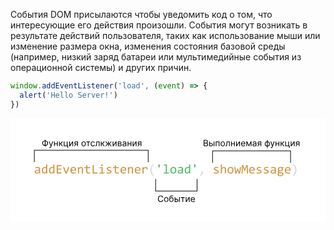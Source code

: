 События DOM присылаются чтобы уведомить код о том, что интересующие его действия произошли. События могут возникать
в результате действий пользователя, таких как использование мыши или изменение размера окна, изменения состояния
базовой среды (например, низкий заряд батареи или мультимедийные события из операционной системы) и других причин.

```javascript
window.addEventListener('load', (event) => {
  alert('Hello Server!')
})
```

<svg viewBox="0 0 509 167" fill="none" xmlns="http://www.w3.org/2000/svg">
  <rect width="509" height="167" fill="white"/>
  <path d="M46.2544 89L46.2134 87.6157C45.6528 88.1694 45.082 88.5693 44.501 88.8154C43.9268 89.0615 43.3218 89.1846 42.686 89.1846C42.0981 89.1846 41.5957 89.1094 41.1787 88.959C40.7617 88.8086 40.4165 88.6035 40.1431 88.3438C39.8765 88.0771 39.6782 87.7661 39.5483 87.4106C39.4253 87.0552 39.3638 86.6689 39.3638 86.252C39.3638 85.2197 39.7466 84.4131 40.5122 83.832C41.2847 83.2441 42.4229 82.9502 43.9268 82.9502H46.0596V82.0479C46.0596 81.4395 45.8647 80.9541 45.4751 80.5918C45.0854 80.2227 44.4907 80.0381 43.6909 80.0381C43.1099 80.0381 42.5356 80.103 41.9683 80.2329C41.4077 80.3628 40.8267 80.5474 40.2251 80.7866V79.1768C40.4507 79.0947 40.7002 79.0161 40.9736 78.9409C41.2539 78.8589 41.5479 78.7871 41.8555 78.7256C42.1631 78.6641 42.4844 78.6162 42.8193 78.582C43.1543 78.541 43.4927 78.5205 43.8345 78.5205C44.4565 78.5205 45.0171 78.5889 45.5161 78.7256C46.0151 78.8623 46.4355 79.0708 46.7773 79.3511C47.126 79.6313 47.3926 79.9834 47.5771 80.4072C47.7617 80.8311 47.854 81.3301 47.854 81.9043V89H46.2544ZM46.0596 84.314H43.7935C43.3491 84.314 42.9663 84.3584 42.645 84.4473C42.3237 84.5361 42.0605 84.6626 41.8555 84.8267C41.6504 84.9907 41.4966 85.189 41.394 85.4214C41.2983 85.647 41.2505 85.9033 41.2505 86.1904C41.2505 86.3887 41.2812 86.5801 41.3428 86.7646C41.4043 86.9424 41.5034 87.103 41.6401 87.2466C41.7769 87.3833 41.9546 87.4927 42.1733 87.5747C42.3921 87.6567 42.6587 87.6978 42.9731 87.6978C43.3833 87.6978 43.8516 87.5747 44.3779 87.3286C44.9111 87.0757 45.4717 86.6792 46.0596 86.1392V84.314ZM50.6636 84.0679C50.6636 83.1929 50.7832 82.417 51.0225 81.7402C51.2617 81.0566 51.6001 80.4824 52.0376 80.0176C52.4819 79.5459 53.0117 79.1904 53.627 78.9512C54.249 78.7051 54.9395 78.582 55.6982 78.582C56.0264 78.582 56.3477 78.6025 56.6621 78.6436C56.9834 78.6846 57.2979 78.7495 57.6055 78.8384V74.5112H59.3999V89H57.8003L57.7388 87.0518C57.2397 87.7764 56.6997 88.313 56.1187 88.6616C55.5376 89.0103 54.9087 89.1846 54.2319 89.1846C53.644 89.1846 53.1245 89.0615 52.6733 88.8154C52.229 88.5693 51.8564 88.2241 51.5557 87.7798C51.2617 87.3286 51.0396 86.7886 50.8892 86.1597C50.7388 85.5308 50.6636 84.8335 50.6636 84.0679ZM52.4888 83.9551C52.4888 85.1992 52.6699 86.1289 53.0322 86.7441C53.4014 87.3525 53.9209 87.6567 54.5908 87.6567C55.042 87.6567 55.5171 87.4551 56.0161 87.0518C56.522 86.6484 57.0518 86.0503 57.6055 85.2573V80.479C57.3115 80.3423 56.9868 80.2397 56.6313 80.1714C56.2759 80.0962 55.9238 80.0586 55.5752 80.0586C54.6045 80.0586 53.8457 80.373 53.2988 81.002C52.7588 81.6309 52.4888 82.6152 52.4888 83.9551ZM62.2095 84.0679C62.2095 83.1929 62.3291 82.417 62.5684 81.7402C62.8076 81.0566 63.146 80.4824 63.5835 80.0176C64.0278 79.5459 64.5576 79.1904 65.1729 78.9512C65.7949 78.7051 66.4854 78.582 67.2441 78.582C67.5723 78.582 67.8936 78.6025 68.208 78.6436C68.5293 78.6846 68.8438 78.7495 69.1514 78.8384V74.5112H70.9458V89H69.3462L69.2847 87.0518C68.7856 87.7764 68.2456 88.313 67.6646 88.6616C67.0835 89.0103 66.4546 89.1846 65.7778 89.1846C65.1899 89.1846 64.6704 89.0615 64.2192 88.8154C63.7749 88.5693 63.4023 88.2241 63.1016 87.7798C62.8076 87.3286 62.5854 86.7886 62.4351 86.1597C62.2847 85.5308 62.2095 84.8335 62.2095 84.0679ZM64.0347 83.9551C64.0347 85.1992 64.2158 86.1289 64.5781 86.7441C64.9473 87.3525 65.4668 87.6567 66.1367 87.6567C66.5879 87.6567 67.063 87.4551 67.562 87.0518C68.0679 86.6484 68.5977 86.0503 69.1514 85.2573V80.479C68.8574 80.3423 68.5327 80.2397 68.1772 80.1714C67.8218 80.0962 67.4697 80.0586 67.1211 80.0586C66.1504 80.0586 65.3916 80.373 64.8447 81.002C64.3047 81.6309 64.0347 82.6152 64.0347 83.9551ZM82.3174 89H74.6987V75.5981H82.3174V77.1362H76.5239V81.2891H82.0918V82.8271H76.5239V87.4414H82.3174V89ZM84.8604 78.7051H86.8906L89.4131 85.5137L89.9565 87.1748L90.5205 85.4727L93.0225 78.7051H94.981L90.9409 89H88.8901L84.8604 78.7051ZM106.065 83.3091C106.065 83.562 106.062 83.7739 106.055 83.9448C106.048 84.1157 106.038 84.2764 106.024 84.4268H98.7954C98.7954 85.4795 99.0894 86.2896 99.6772 86.8569C100.265 87.4175 101.113 87.6978 102.22 87.6978C102.521 87.6978 102.822 87.6875 103.123 87.667C103.423 87.6396 103.714 87.6055 103.994 87.5645C104.274 87.5234 104.541 87.479 104.794 87.4312C105.054 87.3765 105.293 87.3184 105.512 87.2568V88.7231C105.026 88.8599 104.476 88.9692 103.861 89.0513C103.252 89.1401 102.62 89.1846 101.964 89.1846C101.082 89.1846 100.323 89.0649 99.6875 88.8257C99.0518 88.5864 98.5288 88.2412 98.1187 87.79C97.7153 87.332 97.4146 86.7749 97.2163 86.1187C97.0249 85.4556 96.9292 84.707 96.9292 83.873C96.9292 83.1484 97.0317 82.4648 97.2368 81.8223C97.4487 81.1729 97.7529 80.6055 98.1494 80.1201C98.5527 79.6279 99.0449 79.2383 99.626 78.9512C100.207 78.6641 100.867 78.5205 101.605 78.5205C102.323 78.5205 102.958 78.6333 103.512 78.8589C104.066 79.0845 104.531 79.4058 104.907 79.8228C105.29 80.2329 105.577 80.7354 105.768 81.3301C105.966 81.918 106.065 82.5776 106.065 83.3091ZM104.209 83.0527C104.23 82.5947 104.186 82.1777 104.076 81.8018C103.967 81.4189 103.796 81.0908 103.563 80.8174C103.338 80.5439 103.054 80.332 102.712 80.1816C102.371 80.0244 101.974 79.9458 101.523 79.9458C101.133 79.9458 100.778 80.021 100.457 80.1714C100.135 80.3218 99.8584 80.5337 99.626 80.8071C99.3936 81.0806 99.2056 81.4087 99.062 81.7915C98.9185 82.1743 98.8296 82.5947 98.7954 83.0527H104.209ZM108.916 78.7051H110.505L110.577 80.3662C110.878 80.0107 111.168 79.7168 111.449 79.4844C111.729 79.2451 112.002 79.0537 112.269 78.9102C112.542 78.7666 112.819 78.6675 113.1 78.6128C113.38 78.5513 113.67 78.5205 113.971 78.5205C115.031 78.5205 115.831 78.835 116.371 79.4639C116.917 80.0859 117.191 81.0259 117.191 82.2837V89H115.407V82.4272C115.407 81.6206 115.256 81.0259 114.956 80.6431C114.655 80.2534 114.207 80.0586 113.612 80.0586C113.394 80.0586 113.178 80.0928 112.966 80.1611C112.761 80.2227 112.546 80.3354 112.32 80.4995C112.095 80.6567 111.849 80.8721 111.582 81.1455C111.322 81.4189 111.028 81.7607 110.7 82.1709V89H108.916V78.7051ZM128.757 88.8564C128.354 88.959 127.937 89.0308 127.506 89.0718C127.076 89.1196 126.638 89.1436 126.194 89.1436C124.902 89.1436 123.938 88.853 123.302 88.272C122.667 87.6841 122.349 86.7852 122.349 85.5752V80.2021H119.467V78.7051H122.349V75.875L124.133 75.4136V78.7051H128.757V80.2021H124.133V85.4316C124.133 86.1699 124.328 86.7236 124.717 87.0928C125.114 87.4551 125.695 87.6362 126.46 87.6362C126.789 87.6362 127.147 87.6123 127.537 87.5645C127.927 87.5098 128.333 87.4277 128.757 87.3184V88.8564ZM140.467 89H132.756V75.5981H134.612V87.4414H140.467V89ZM147.061 80.1816H144.015V78.7051H148.865V87.5132H151.931V89H143.677V87.5132H147.061V80.1816ZM147.686 74.3882C147.884 74.3882 148.069 74.4258 148.24 74.501C148.411 74.5693 148.558 74.6685 148.681 74.7983C148.811 74.9282 148.91 75.0786 148.978 75.2495C149.053 75.4136 149.091 75.5947 149.091 75.793C149.091 75.9844 149.053 76.1655 148.978 76.3364C148.91 76.5073 148.811 76.6577 148.681 76.7876C148.558 76.9175 148.411 77.02 148.24 77.0952C148.069 77.1636 147.884 77.1978 147.686 77.1978C147.488 77.1978 147.303 77.1636 147.132 77.0952C146.961 77.02 146.811 76.9175 146.681 76.7876C146.558 76.6577 146.459 76.5073 146.384 76.3364C146.315 76.1655 146.281 75.9844 146.281 75.793C146.281 75.5947 146.315 75.4136 146.384 75.2495C146.459 75.0786 146.558 74.9282 146.681 74.7983C146.811 74.6685 146.961 74.5693 147.132 74.501C147.303 74.4258 147.488 74.3882 147.686 74.3882ZM163.251 86.1904C163.251 86.5527 163.19 86.8774 163.067 87.1646C162.944 87.4517 162.776 87.708 162.564 87.9336C162.353 88.1523 162.106 88.3403 161.826 88.4976C161.546 88.6548 161.245 88.7847 160.924 88.8872C160.609 88.9897 160.285 89.0649 159.95 89.1128C159.615 89.1606 159.287 89.1846 158.965 89.1846C158.268 89.1846 157.625 89.1538 157.038 89.0923C156.457 89.0308 155.886 88.9316 155.325 88.7949V87.1543C155.927 87.3252 156.525 87.4551 157.12 87.5439C157.714 87.6328 158.306 87.6772 158.894 87.6772C159.748 87.6772 160.38 87.561 160.791 87.3286C161.201 87.0962 161.406 86.7646 161.406 86.334C161.406 86.1494 161.372 85.9854 161.303 85.8418C161.242 85.6914 161.125 85.5513 160.955 85.4214C160.784 85.2847 160.517 85.1445 160.155 85.001C159.799 84.8574 159.311 84.6934 158.688 84.5088C158.224 84.3721 157.793 84.2183 157.396 84.0474C157.007 83.8696 156.668 83.6611 156.381 83.4219C156.094 83.1826 155.869 82.9023 155.705 82.5811C155.541 82.2598 155.458 81.8804 155.458 81.4429C155.458 81.1558 155.523 80.8413 155.653 80.4995C155.79 80.1577 156.019 79.8398 156.34 79.5459C156.662 79.252 157.096 79.0093 157.643 78.8179C158.189 78.6196 158.873 78.5205 159.693 78.5205C160.097 78.5205 160.544 78.5444 161.037 78.5923C161.529 78.6333 162.042 78.7085 162.575 78.8179V80.4072C162.014 80.2705 161.481 80.1714 160.975 80.1099C160.476 80.0415 160.042 80.0073 159.673 80.0073C159.229 80.0073 158.853 80.0415 158.545 80.1099C158.244 80.1782 157.998 80.2739 157.807 80.397C157.622 80.5132 157.489 80.6533 157.407 80.8174C157.325 80.9746 157.284 81.1455 157.284 81.3301C157.284 81.5146 157.318 81.6821 157.386 81.8325C157.461 81.9829 157.595 82.1299 157.786 82.2734C157.984 82.4102 158.258 82.5503 158.606 82.6938C158.955 82.8306 159.41 82.981 159.97 83.145C160.579 83.3228 161.091 83.5107 161.508 83.709C161.925 83.9004 162.264 84.1157 162.523 84.355C162.783 84.5942 162.968 84.8643 163.077 85.165C163.193 85.4658 163.251 85.8076 163.251 86.1904ZM174.941 88.8564C174.538 88.959 174.121 89.0308 173.69 89.0718C173.259 89.1196 172.822 89.1436 172.377 89.1436C171.085 89.1436 170.122 88.853 169.486 88.272C168.85 87.6841 168.532 86.7852 168.532 85.5752V80.2021H165.651V78.7051H168.532V75.875L170.316 75.4136V78.7051H174.941V80.2021H170.316V85.4316C170.316 86.1699 170.511 86.7236 170.901 87.0928C171.297 87.4551 171.878 87.6362 172.644 87.6362C172.972 87.6362 173.331 87.6123 173.721 87.5645C174.11 87.5098 174.517 87.4277 174.941 87.3184V88.8564ZM186.887 83.3091C186.887 83.562 186.883 83.7739 186.876 83.9448C186.87 84.1157 186.859 84.2764 186.846 84.4268H179.617C179.617 85.4795 179.911 86.2896 180.499 86.8569C181.086 87.4175 181.934 87.6978 183.042 87.6978C183.342 87.6978 183.643 87.6875 183.944 87.667C184.245 87.6396 184.535 87.6055 184.815 87.5645C185.096 87.5234 185.362 87.479 185.615 87.4312C185.875 87.3765 186.114 87.3184 186.333 87.2568V88.7231C185.848 88.8599 185.297 88.9692 184.682 89.0513C184.074 89.1401 183.441 89.1846 182.785 89.1846C181.903 89.1846 181.145 89.0649 180.509 88.8257C179.873 88.5864 179.35 88.2412 178.94 87.79C178.537 87.332 178.236 86.7749 178.038 86.1187C177.846 85.4556 177.75 84.707 177.75 83.873C177.75 83.1484 177.853 82.4648 178.058 81.8223C178.27 81.1729 178.574 80.6055 178.971 80.1201C179.374 79.6279 179.866 79.2383 180.447 78.9512C181.028 78.6641 181.688 78.5205 182.426 78.5205C183.144 78.5205 183.78 78.6333 184.333 78.8589C184.887 79.0845 185.352 79.4058 185.728 79.8228C186.111 80.2329 186.398 80.7354 186.589 81.3301C186.788 81.918 186.887 82.5776 186.887 83.3091ZM185.031 83.0527C185.051 82.5947 185.007 82.1777 184.897 81.8018C184.788 81.4189 184.617 81.0908 184.385 80.8174C184.159 80.5439 183.875 80.332 183.534 80.1816C183.192 80.0244 182.795 79.9458 182.344 79.9458C181.955 79.9458 181.599 80.021 181.278 80.1714C180.957 80.3218 180.68 80.5337 180.447 80.8071C180.215 81.0806 180.027 81.4087 179.883 81.7915C179.74 82.1743 179.651 82.5947 179.617 83.0527H185.031ZM189.737 78.7051H191.327L191.398 80.3662C191.699 80.0107 191.99 79.7168 192.27 79.4844C192.55 79.2451 192.824 79.0537 193.09 78.9102C193.364 78.7666 193.641 78.6675 193.921 78.6128C194.201 78.5513 194.492 78.5205 194.792 78.5205C195.852 78.5205 196.652 78.835 197.192 79.4639C197.739 80.0859 198.012 81.0259 198.012 82.2837V89H196.228V82.4272C196.228 81.6206 196.078 81.0259 195.777 80.6431C195.476 80.2534 195.028 80.0586 194.434 80.0586C194.215 80.0586 194 80.0928 193.788 80.1611C193.583 80.2227 193.367 80.3354 193.142 80.4995C192.916 80.6567 192.67 80.8721 192.403 81.1455C192.144 81.4189 191.85 81.7607 191.521 82.1709V89H189.737V78.7051ZM209.979 83.3091C209.979 83.562 209.975 83.7739 209.968 83.9448C209.961 84.1157 209.951 84.2764 209.938 84.4268H202.708C202.708 85.4795 203.002 86.2896 203.59 86.8569C204.178 87.4175 205.026 87.6978 206.133 87.6978C206.434 87.6978 206.735 87.6875 207.036 87.667C207.336 87.6396 207.627 87.6055 207.907 87.5645C208.188 87.5234 208.454 87.479 208.707 87.4312C208.967 87.3765 209.206 87.3184 209.425 87.2568V88.7231C208.939 88.8599 208.389 88.9692 207.774 89.0513C207.166 89.1401 206.533 89.1846 205.877 89.1846C204.995 89.1846 204.236 89.0649 203.601 88.8257C202.965 88.5864 202.442 88.2412 202.032 87.79C201.628 87.332 201.328 86.7749 201.129 86.1187C200.938 85.4556 200.842 84.707 200.842 83.873C200.842 83.1484 200.945 82.4648 201.15 81.8223C201.362 81.1729 201.666 80.6055 202.062 80.1201C202.466 79.6279 202.958 79.2383 203.539 78.9512C204.12 78.6641 204.78 78.5205 205.518 78.5205C206.236 78.5205 206.872 78.6333 207.425 78.8589C207.979 79.0845 208.444 79.4058 208.82 79.8228C209.203 80.2329 209.49 80.7354 209.681 81.3301C209.879 81.918 209.979 82.5776 209.979 83.3091ZM208.123 83.0527C208.143 82.5947 208.099 82.1777 207.989 81.8018C207.88 81.4189 207.709 81.0908 207.477 80.8174C207.251 80.5439 206.967 80.332 206.625 80.1816C206.284 80.0244 205.887 79.9458 205.436 79.9458C205.046 79.9458 204.691 80.021 204.37 80.1714C204.048 80.3218 203.771 80.5337 203.539 80.8071C203.307 81.0806 203.119 81.4087 202.975 81.7915C202.832 82.1743 202.743 82.5947 202.708 83.0527H208.123ZM213.25 78.7051H214.88L214.931 80.6021C215.54 79.8706 216.138 79.3408 216.726 79.0127C217.32 78.6846 217.918 78.5205 218.52 78.5205C219.586 78.5205 220.393 78.8657 220.94 79.5562C221.494 80.2466 221.75 81.272 221.709 82.6323H219.904C219.925 81.73 219.792 81.0771 219.504 80.6738C219.224 80.2637 218.811 80.0586 218.264 80.0586C218.024 80.0586 217.782 80.103 217.536 80.1919C217.296 80.2739 217.047 80.4106 216.787 80.6021C216.534 80.7866 216.264 81.0259 215.977 81.3198C215.69 81.6138 215.382 81.9692 215.054 82.3862V89H213.25V78.7051ZM336.44 86.1904C336.44 86.5527 336.378 86.8774 336.255 87.1646C336.132 87.4517 335.965 87.708 335.753 87.9336C335.541 88.1523 335.295 88.3403 335.015 88.4976C334.734 88.6548 334.434 88.7847 334.112 88.8872C333.798 88.9897 333.473 89.0649 333.138 89.1128C332.803 89.1606 332.475 89.1846 332.154 89.1846C331.457 89.1846 330.814 89.1538 330.226 89.0923C329.645 89.0308 329.074 88.9316 328.514 88.7949V87.1543C329.115 87.3252 329.713 87.4551 330.308 87.5439C330.903 87.6328 331.494 87.6772 332.082 87.6772C332.937 87.6772 333.569 87.561 333.979 87.3286C334.389 87.0962 334.594 86.7646 334.594 86.334C334.594 86.1494 334.56 85.9854 334.492 85.8418C334.43 85.6914 334.314 85.5513 334.143 85.4214C333.972 85.2847 333.706 85.1445 333.343 85.001C332.988 84.8574 332.499 84.6934 331.877 84.5088C331.412 84.3721 330.981 84.2183 330.585 84.0474C330.195 83.8696 329.857 83.6611 329.57 83.4219C329.283 83.1826 329.057 82.9023 328.893 82.5811C328.729 82.2598 328.647 81.8804 328.647 81.4429C328.647 81.1558 328.712 80.8413 328.842 80.4995C328.979 80.1577 329.208 79.8398 329.529 79.5459C329.85 79.252 330.284 79.0093 330.831 78.8179C331.378 78.6196 332.062 78.5205 332.882 78.5205C333.285 78.5205 333.733 78.5444 334.225 78.5923C334.717 78.6333 335.23 78.7085 335.763 78.8179V80.4072C335.203 80.2705 334.669 80.1714 334.164 80.1099C333.665 80.0415 333.23 80.0073 332.861 80.0073C332.417 80.0073 332.041 80.0415 331.733 80.1099C331.433 80.1782 331.187 80.2739 330.995 80.397C330.811 80.5132 330.677 80.6533 330.595 80.8174C330.513 80.9746 330.472 81.1455 330.472 81.3301C330.472 81.5146 330.506 81.6821 330.575 81.8325C330.65 81.9829 330.783 82.1299 330.975 82.2734C331.173 82.4102 331.446 82.5503 331.795 82.6938C332.144 82.8306 332.598 82.981 333.159 83.145C333.767 83.3228 334.28 83.5107 334.697 83.709C335.114 83.9004 335.452 84.1157 335.712 84.355C335.972 84.5942 336.156 84.8643 336.266 85.165C336.382 85.4658 336.44 85.8076 336.44 86.1904ZM348.109 89H346.325V82.4272C346.325 81.6343 346.174 81.043 345.874 80.6533C345.58 80.2568 345.156 80.0586 344.602 80.0586C344.363 80.0586 344.137 80.0928 343.925 80.1611C343.72 80.2227 343.505 80.3354 343.279 80.4995C343.054 80.6567 342.808 80.8721 342.541 81.1455C342.274 81.4189 341.967 81.7607 341.618 82.1709V89H339.834V74.5112H341.618V78.7051L341.557 80.3252C341.837 79.9902 342.11 79.71 342.377 79.4844C342.65 79.252 342.92 79.064 343.187 78.9204C343.46 78.7769 343.737 78.6743 344.018 78.6128C344.298 78.5513 344.588 78.5205 344.889 78.5205C345.915 78.5205 346.708 78.835 347.268 79.4639C347.829 80.0859 348.109 81.0259 348.109 82.2837V89ZM360.342 83.7705C360.342 84.5703 360.229 85.3052 360.003 85.9751C359.778 86.6382 359.453 87.209 359.029 87.6875C358.605 88.1592 358.089 88.5283 357.481 88.7949C356.873 89.0547 356.182 89.1846 355.41 89.1846C354.671 89.1846 354.008 89.0718 353.42 88.8462C352.839 88.6138 352.344 88.2754 351.934 87.8311C351.53 87.3867 351.219 86.8364 351 86.1802C350.789 85.5239 350.683 84.7686 350.683 83.9141C350.683 83.1143 350.795 82.3862 351.021 81.73C351.247 81.0669 351.571 80.4995 351.995 80.0278C352.419 79.5493 352.935 79.1802 353.543 78.9204C354.152 78.6538 354.842 78.5205 355.615 78.5205C356.353 78.5205 357.013 78.6367 357.594 78.8691C358.182 79.0947 358.677 79.4297 359.081 79.874C359.491 80.3115 359.802 80.8584 360.014 81.5146C360.232 82.1709 360.342 82.9229 360.342 83.7705ZM358.517 83.8525C358.517 83.2168 358.445 82.6631 358.301 82.1914C358.165 81.7129 357.966 81.3164 357.707 81.002C357.447 80.6807 357.129 80.4414 356.753 80.2842C356.384 80.1201 355.97 80.0381 355.512 80.0381C354.979 80.0381 354.521 80.144 354.138 80.356C353.762 80.561 353.451 80.8379 353.205 81.1865C352.966 81.5352 352.788 81.9419 352.672 82.4067C352.562 82.8647 352.508 83.3467 352.508 83.8525C352.508 84.4883 352.576 85.0454 352.713 85.5239C352.856 86.0024 353.058 86.4023 353.318 86.7236C353.578 87.0381 353.892 87.2773 354.261 87.4414C354.63 87.5986 355.047 87.6772 355.512 87.6772C356.045 87.6772 356.5 87.5747 356.876 87.3696C357.259 87.1577 357.57 86.8774 357.809 86.5288C358.055 86.1802 358.233 85.7769 358.342 85.3188C358.458 84.854 358.517 84.3652 358.517 83.8525ZM372.462 78.7051L370.965 89H368.801L367.314 84.6934L367.017 83.6475L366.679 84.7549L365.253 89H363.151L361.665 78.7051H363.408L364.269 85.6982L364.454 87.2568L364.895 85.8931L366.392 81.2686H367.673L369.283 85.8315L369.745 87.1953L369.898 85.7495L370.698 78.7051H372.462ZM383.875 89H382.09L381.824 80.6431L381.711 77.4336L381.085 79.2998L379.106 84.6318H377.845L375.958 79.5049L375.333 77.4336L375.292 80.7866L375.056 89H373.333L373.99 75.5981H376.153L377.958 80.6431L378.542 82.3452L379.106 80.6431L381.003 75.5981H383.229L383.875 89ZM394.713 83.3091C394.713 83.562 394.709 83.7739 394.703 83.9448C394.696 84.1157 394.686 84.2764 394.672 84.4268H387.443C387.443 85.4795 387.737 86.2896 388.325 86.8569C388.913 87.4175 389.76 87.6978 390.868 87.6978C391.168 87.6978 391.469 87.6875 391.77 87.667C392.071 87.6396 392.361 87.6055 392.642 87.5645C392.922 87.5234 393.188 87.479 393.441 87.4312C393.701 87.3765 393.94 87.3184 394.159 87.2568V88.7231C393.674 88.8599 393.124 88.9692 392.508 89.0513C391.9 89.1401 391.268 89.1846 390.611 89.1846C389.729 89.1846 388.971 89.0649 388.335 88.8257C387.699 88.5864 387.176 88.2412 386.766 87.79C386.363 87.332 386.062 86.7749 385.864 86.1187C385.672 85.4556 385.577 84.707 385.577 83.873C385.577 83.1484 385.679 82.4648 385.884 81.8223C386.096 81.1729 386.4 80.6055 386.797 80.1201C387.2 79.6279 387.692 79.2383 388.273 78.9512C388.854 78.6641 389.514 78.5205 390.252 78.5205C390.97 78.5205 391.606 78.6333 392.16 78.8589C392.713 79.0845 393.178 79.4058 393.554 79.8228C393.937 80.2329 394.224 80.7354 394.416 81.3301C394.614 81.918 394.713 82.5776 394.713 83.3091ZM392.857 83.0527C392.877 82.5947 392.833 82.1777 392.724 81.8018C392.614 81.4189 392.443 81.0908 392.211 80.8174C391.985 80.5439 391.702 80.332 391.36 80.1816C391.018 80.0244 390.622 79.9458 390.17 79.9458C389.781 79.9458 389.425 80.021 389.104 80.1714C388.783 80.3218 388.506 80.5337 388.273 80.8071C388.041 81.0806 387.853 81.4087 387.709 81.7915C387.566 82.1743 387.477 82.5947 387.443 83.0527H392.857ZM405.715 86.1904C405.715 86.5527 405.654 86.8774 405.531 87.1646C405.408 87.4517 405.24 87.708 405.028 87.9336C404.816 88.1523 404.57 88.3403 404.29 88.4976C404.01 88.6548 403.709 88.7847 403.388 88.8872C403.073 88.9897 402.749 89.0649 402.414 89.1128C402.079 89.1606 401.75 89.1846 401.429 89.1846C400.732 89.1846 400.089 89.1538 399.501 89.0923C398.92 89.0308 398.35 88.9316 397.789 88.7949V87.1543C398.391 87.3252 398.989 87.4551 399.583 87.5439C400.178 87.6328 400.77 87.6772 401.357 87.6772C402.212 87.6772 402.844 87.561 403.254 87.3286C403.665 87.0962 403.87 86.7646 403.87 86.334C403.87 86.1494 403.835 85.9854 403.767 85.8418C403.706 85.6914 403.589 85.5513 403.418 85.4214C403.248 85.2847 402.981 85.1445 402.619 85.001C402.263 84.8574 401.774 84.6934 401.152 84.5088C400.688 84.3721 400.257 84.2183 399.86 84.0474C399.471 83.8696 399.132 83.6611 398.845 83.4219C398.558 83.1826 398.333 82.9023 398.168 82.5811C398.004 82.2598 397.922 81.8804 397.922 81.4429C397.922 81.1558 397.987 80.8413 398.117 80.4995C398.254 80.1577 398.483 79.8398 398.804 79.5459C399.125 79.252 399.56 79.0093 400.106 78.8179C400.653 78.6196 401.337 78.5205 402.157 78.5205C402.561 78.5205 403.008 78.5444 403.5 78.5923C403.993 78.6333 404.505 78.7085 405.039 78.8179V80.4072C404.478 80.2705 403.945 80.1714 403.439 80.1099C402.94 80.0415 402.506 80.0073 402.137 80.0073C401.692 80.0073 401.316 80.0415 401.009 80.1099C400.708 80.1782 400.462 80.2739 400.271 80.397C400.086 80.5132 399.953 80.6533 399.871 80.8174C399.789 80.9746 399.748 81.1455 399.748 81.3301C399.748 81.5146 399.782 81.6821 399.85 81.8325C399.925 81.9829 400.059 82.1299 400.25 82.2734C400.448 82.4102 400.722 82.5503 401.07 82.6938C401.419 82.8306 401.874 82.981 402.434 83.145C403.042 83.3228 403.555 83.5107 403.972 83.709C404.389 83.9004 404.728 84.1157 404.987 84.355C405.247 84.5942 405.432 84.8643 405.541 85.165C405.657 85.4658 405.715 85.8076 405.715 86.1904ZM417.261 86.1904C417.261 86.5527 417.2 86.8774 417.077 87.1646C416.954 87.4517 416.786 87.708 416.574 87.9336C416.362 88.1523 416.116 88.3403 415.836 88.4976C415.556 88.6548 415.255 88.7847 414.934 88.8872C414.619 88.9897 414.294 89.0649 413.959 89.1128C413.625 89.1606 413.296 89.1846 412.975 89.1846C412.278 89.1846 411.635 89.1538 411.047 89.0923C410.466 89.0308 409.896 88.9316 409.335 88.7949V87.1543C409.937 87.3252 410.535 87.4551 411.129 87.5439C411.724 87.6328 412.315 87.6772 412.903 87.6772C413.758 87.6772 414.39 87.561 414.8 87.3286C415.21 87.0962 415.416 86.7646 415.416 86.334C415.416 86.1494 415.381 85.9854 415.313 85.8418C415.251 85.6914 415.135 85.5513 414.964 85.4214C414.793 85.2847 414.527 85.1445 414.165 85.001C413.809 84.8574 413.32 84.6934 412.698 84.5088C412.233 84.3721 411.803 84.2183 411.406 84.0474C411.017 83.8696 410.678 83.6611 410.391 83.4219C410.104 83.1826 409.878 82.9023 409.714 82.5811C409.55 82.2598 409.468 81.8804 409.468 81.4429C409.468 81.1558 409.533 80.8413 409.663 80.4995C409.8 80.1577 410.029 79.8398 410.35 79.5459C410.671 79.252 411.105 79.0093 411.652 78.8179C412.199 78.6196 412.883 78.5205 413.703 78.5205C414.106 78.5205 414.554 78.5444 415.046 78.5923C415.539 78.6333 416.051 78.7085 416.584 78.8179V80.4072C416.024 80.2705 415.491 80.1714 414.985 80.1099C414.486 80.0415 414.052 80.0073 413.683 80.0073C413.238 80.0073 412.862 80.0415 412.555 80.1099C412.254 80.1782 412.008 80.2739 411.816 80.397C411.632 80.5132 411.499 80.6533 411.417 80.8174C411.334 80.9746 411.293 81.1455 411.293 81.3301C411.293 81.5146 411.328 81.6821 411.396 81.8325C411.471 81.9829 411.604 82.1299 411.796 82.2734C411.994 82.4102 412.268 82.5503 412.616 82.6938C412.965 82.8306 413.419 82.981 413.98 83.145C414.588 83.3228 415.101 83.5107 415.518 83.709C415.935 83.9004 416.273 84.1157 416.533 84.355C416.793 84.5942 416.978 84.8643 417.087 85.165C417.203 85.4658 417.261 85.8076 417.261 86.1904ZM427.269 89L427.228 87.6157C426.667 88.1694 426.097 88.5693 425.516 88.8154C424.941 89.0615 424.336 89.1846 423.701 89.1846C423.113 89.1846 422.61 89.1094 422.193 88.959C421.776 88.8086 421.431 88.6035 421.158 88.3438C420.891 88.0771 420.693 87.7661 420.563 87.4106C420.44 87.0552 420.378 86.6689 420.378 86.252C420.378 85.2197 420.761 84.4131 421.527 83.832C422.299 83.2441 423.438 82.9502 424.941 82.9502H427.074V82.0479C427.074 81.4395 426.879 80.9541 426.49 80.5918C426.1 80.2227 425.505 80.0381 424.706 80.0381C424.125 80.0381 423.55 80.103 422.983 80.2329C422.422 80.3628 421.841 80.5474 421.24 80.7866V79.1768C421.465 79.0947 421.715 79.0161 421.988 78.9409C422.269 78.8589 422.562 78.7871 422.87 78.7256C423.178 78.6641 423.499 78.6162 423.834 78.582C424.169 78.541 424.507 78.5205 424.849 78.5205C425.471 78.5205 426.032 78.5889 426.531 78.7256C427.03 78.8623 427.45 79.0708 427.792 79.3511C428.141 79.6313 428.407 79.9834 428.592 80.4072C428.776 80.8311 428.869 81.3301 428.869 81.9043V89H427.269ZM427.074 84.314H424.808C424.364 84.314 423.981 84.3584 423.66 84.4473C423.338 84.5361 423.075 84.6626 422.87 84.8267C422.665 84.9907 422.511 85.189 422.409 85.4214C422.313 85.647 422.265 85.9033 422.265 86.1904C422.265 86.3887 422.296 86.5801 422.357 86.7646C422.419 86.9424 422.518 87.103 422.655 87.2466C422.792 87.3833 422.969 87.4927 423.188 87.5747C423.407 87.6567 423.673 87.6978 423.988 87.6978C424.398 87.6978 424.866 87.5747 425.393 87.3286C425.926 87.0757 426.486 86.6792 427.074 86.1392V84.314ZM439.615 80.1611C439.806 80.4004 439.953 80.6807 440.056 81.002C440.165 81.3164 440.22 81.6582 440.22 82.0273C440.22 82.5605 440.121 83.0493 439.922 83.4937C439.731 83.9312 439.458 84.3071 439.102 84.6216C438.747 84.936 438.319 85.1821 437.82 85.3599C437.328 85.5308 436.785 85.6162 436.19 85.6162C435.759 85.6162 435.356 85.5718 434.98 85.4829C434.604 85.3872 434.307 85.271 434.088 85.1343C433.958 85.3257 433.849 85.5068 433.76 85.6777C433.671 85.8486 433.626 86.04 433.626 86.252C433.626 86.5117 433.75 86.7271 433.996 86.8979C434.249 87.0688 434.58 87.1611 434.99 87.1748L437.697 87.2773C438.21 87.291 438.682 87.356 439.112 87.4722C439.55 87.5884 439.922 87.7559 440.23 87.9746C440.544 88.1934 440.787 88.4634 440.958 88.7847C441.136 89.106 441.225 89.4785 441.225 89.9023C441.225 90.3604 441.125 90.7944 440.927 91.2046C440.729 91.6147 440.421 91.9736 440.004 92.2812C439.594 92.5957 439.071 92.8452 438.436 93.0298C437.8 93.2144 437.044 93.3066 436.169 93.3066C435.335 93.3066 434.625 93.2383 434.037 93.1016C433.456 92.9717 432.977 92.7871 432.601 92.5479C432.225 92.3154 431.952 92.0352 431.781 91.707C431.61 91.3857 431.524 91.0303 431.524 90.6406C431.524 90.1416 431.641 89.7041 431.873 89.3281C432.105 88.9521 432.464 88.5898 432.95 88.2412C432.772 88.1592 432.618 88.0566 432.488 87.9336C432.358 87.8105 432.252 87.6772 432.17 87.5337C432.088 87.3833 432.027 87.2261 431.986 87.062C431.945 86.8979 431.924 86.7373 431.924 86.5801C431.924 86.1357 432.027 85.729 432.232 85.3599C432.444 84.9907 432.693 84.6421 432.98 84.314C432.851 84.1567 432.734 84.0029 432.632 83.8525C432.536 83.7021 432.451 83.5415 432.375 83.3706C432.307 83.1929 432.252 83.0049 432.211 82.8066C432.177 82.6016 432.16 82.3691 432.16 82.1094C432.16 81.5762 432.256 81.0908 432.447 80.6533C432.646 80.209 432.919 79.8296 433.268 79.5151C433.623 79.2007 434.047 78.958 434.539 78.7871C435.038 78.6094 435.588 78.5205 436.19 78.5205C436.443 78.5205 436.686 78.5376 436.918 78.5718C437.15 78.606 437.355 78.6504 437.533 78.7051H441.266V80.1611H439.615ZM433.421 90.4868C433.421 90.9722 433.674 91.3242 434.18 91.543C434.686 91.7686 435.39 91.8813 436.292 91.8813C436.86 91.8813 437.335 91.8301 437.718 91.7275C438.107 91.625 438.418 91.4883 438.651 91.3174C438.89 91.1533 439.061 90.9619 439.164 90.7432C439.266 90.5312 439.317 90.3125 439.317 90.0869C439.317 89.6699 439.146 89.3623 438.805 89.1641C438.463 88.9658 437.94 88.8496 437.236 88.8154L434.549 88.7231C434.324 88.8735 434.136 89.0205 433.985 89.1641C433.842 89.3076 433.729 89.4512 433.647 89.5947C433.565 89.7451 433.507 89.8921 433.473 90.0356C433.438 90.186 433.421 90.3364 433.421 90.4868ZM433.965 82.0684C433.965 82.3965 434.02 82.6973 434.129 82.9707C434.238 83.2441 434.392 83.4766 434.59 83.668C434.789 83.8594 435.021 84.0098 435.288 84.1191C435.561 84.2217 435.862 84.2729 436.19 84.2729C436.545 84.2729 436.86 84.2148 437.133 84.0986C437.414 83.9756 437.646 83.8115 437.831 83.6064C438.022 83.4014 438.166 83.1655 438.261 82.8989C438.364 82.6323 438.415 82.3555 438.415 82.0684C438.415 81.7402 438.36 81.4395 438.251 81.166C438.142 80.8926 437.988 80.6602 437.79 80.4688C437.591 80.2773 437.355 80.1304 437.082 80.0278C436.815 79.9185 436.518 79.8638 436.19 79.8638C435.834 79.8638 435.517 79.9253 435.236 80.0483C434.963 80.1714 434.73 80.3354 434.539 80.5405C434.354 80.7388 434.211 80.9712 434.108 81.2378C434.013 81.5044 433.965 81.7812 433.965 82.0684ZM452.442 83.3091C452.442 83.562 452.439 83.7739 452.432 83.9448C452.425 84.1157 452.415 84.2764 452.401 84.4268H445.172C445.172 85.4795 445.466 86.2896 446.054 86.8569C446.642 87.4175 447.49 87.6978 448.597 87.6978C448.898 87.6978 449.199 87.6875 449.5 87.667C449.8 87.6396 450.091 87.6055 450.371 87.5645C450.651 87.5234 450.918 87.479 451.171 87.4312C451.431 87.3765 451.67 87.3184 451.889 87.2568V88.7231C451.403 88.8599 450.853 88.9692 450.238 89.0513C449.629 89.1401 448.997 89.1846 448.341 89.1846C447.459 89.1846 446.7 89.0649 446.064 88.8257C445.429 88.5864 444.906 88.2412 444.496 87.79C444.092 87.332 443.792 86.7749 443.593 86.1187C443.402 85.4556 443.306 84.707 443.306 83.873C443.306 83.1484 443.409 82.4648 443.614 81.8223C443.826 81.1729 444.13 80.6055 444.526 80.1201C444.93 79.6279 445.422 79.2383 446.003 78.9512C446.584 78.6641 447.244 78.5205 447.982 78.5205C448.7 78.5205 449.335 78.6333 449.889 78.8589C450.443 79.0845 450.908 79.4058 451.284 79.8228C451.667 80.2329 451.954 80.7354 452.145 81.3301C452.343 81.918 452.442 82.5776 452.442 83.3091ZM450.586 83.0527C450.607 82.5947 450.562 82.1777 450.453 81.8018C450.344 81.4189 450.173 81.0908 449.94 80.8174C449.715 80.5439 449.431 80.332 449.089 80.1816C448.748 80.0244 448.351 79.9458 447.9 79.9458C447.51 79.9458 447.155 80.021 446.833 80.1714C446.512 80.3218 446.235 80.5337 446.003 80.8071C445.771 81.0806 445.583 81.4087 445.439 81.7915C445.295 82.1743 445.207 82.5947 445.172 83.0527H450.586Z" fill="#CC943F"/>
  <path d="M230.538 93.3066C227.386 90.3877 225.811 87.1611 225.811 83.627C225.811 82.7998 225.893 81.9761 226.057 81.1558C226.228 80.3286 226.498 79.5015 226.867 78.6743C227.243 77.8472 227.735 77.02 228.343 76.1929C228.958 75.3657 229.704 74.5454 230.579 73.7319L231.614 74.7881C228.962 77.4062 227.636 80.3081 227.636 83.4937C227.636 85.0796 227.971 86.604 228.641 88.0669C229.311 89.5298 230.302 90.9106 231.614 92.2095L230.538 93.3066ZM305.996 91.1021C306.345 91.1157 306.683 91.085 307.011 91.0098C307.339 90.9346 307.626 90.8218 307.873 90.6714C308.125 90.5278 308.327 90.3467 308.478 90.1279C308.628 89.9092 308.703 89.6597 308.703 89.3794C308.703 89.0923 308.652 88.8599 308.549 88.6821C308.454 88.5044 308.344 88.3403 308.221 88.1899C308.098 88.0396 307.985 87.8789 307.883 87.708C307.787 87.5371 307.739 87.3081 307.739 87.021C307.739 86.8774 307.767 86.7271 307.821 86.5698C307.876 86.4126 307.958 86.269 308.067 86.1392C308.184 86.0093 308.327 85.9033 308.498 85.8213C308.676 85.7393 308.884 85.6982 309.124 85.6982C309.363 85.6982 309.592 85.7495 309.811 85.8521C310.036 85.9478 310.231 86.0981 310.395 86.3032C310.566 86.5083 310.699 86.7646 310.795 87.0723C310.897 87.3799 310.949 87.7422 310.949 88.1592C310.949 88.7266 310.843 89.27 310.631 89.7896C310.426 90.3159 310.115 90.7808 309.698 91.1841C309.288 91.5874 308.771 91.9087 308.149 92.1479C307.534 92.3872 306.816 92.5068 305.996 92.5068V91.1021ZM457.395 73.7319C460.546 76.6509 462.122 79.8979 462.122 83.4731C462.122 84.2114 462.047 84.9771 461.896 85.77C461.746 86.563 461.49 87.3765 461.127 88.2104C460.765 89.0376 460.276 89.8784 459.661 90.7329C459.053 91.5874 458.284 92.4453 457.354 93.3066L456.318 92.2505C457.651 90.9312 458.646 89.5537 459.302 88.1182C459.958 86.6826 460.287 85.1787 460.287 83.6064C460.287 80.3525 458.964 77.4268 456.318 74.8291L457.395 73.7319Z" fill="#D7D7D7"/>
  <path d="M241.232 74.5112L240.935 79.3203H239.171L238.884 74.5112H241.232ZM250.974 75.9775H247.928V74.5112H252.778V87.5132H255.844V89H247.59V87.5132H250.974V75.9775ZM267.975 83.7705C267.975 84.5703 267.862 85.3052 267.636 85.9751C267.411 86.6382 267.086 87.209 266.662 87.6875C266.238 88.1592 265.722 88.5283 265.114 88.7949C264.505 89.0547 263.815 89.1846 263.042 89.1846C262.304 89.1846 261.641 89.0718 261.053 88.8462C260.472 88.6138 259.977 88.2754 259.566 87.8311C259.163 87.3867 258.852 86.8364 258.633 86.1802C258.421 85.5239 258.315 84.7686 258.315 83.9141C258.315 83.1143 258.428 82.3862 258.654 81.73C258.879 81.0669 259.204 80.4995 259.628 80.0278C260.052 79.5493 260.568 79.1802 261.176 78.9204C261.785 78.6538 262.475 78.5205 263.248 78.5205C263.986 78.5205 264.646 78.6367 265.227 78.8691C265.814 79.0947 266.31 79.4297 266.713 79.874C267.124 80.3115 267.435 80.8584 267.646 81.5146C267.865 82.1709 267.975 82.9229 267.975 83.7705ZM266.149 83.8525C266.149 83.2168 266.078 82.6631 265.934 82.1914C265.797 81.7129 265.599 81.3164 265.339 81.002C265.08 80.6807 264.762 80.4414 264.386 80.2842C264.017 80.1201 263.603 80.0381 263.145 80.0381C262.612 80.0381 262.154 80.144 261.771 80.356C261.395 80.561 261.084 80.8379 260.838 81.1865C260.599 81.5352 260.421 81.9419 260.305 82.4067C260.195 82.8647 260.141 83.3467 260.141 83.8525C260.141 84.4883 260.209 85.0454 260.346 85.5239C260.489 86.0024 260.691 86.4023 260.951 86.7236C261.21 87.0381 261.525 87.2773 261.894 87.4414C262.263 87.5986 262.68 87.6772 263.145 87.6772C263.678 87.6772 264.133 87.5747 264.509 87.3696C264.892 87.1577 265.203 86.8774 265.442 86.5288C265.688 86.1802 265.866 85.7769 265.975 85.3188C266.091 84.854 266.149 84.3652 266.149 83.8525ZM277.172 89L277.131 87.6157C276.571 88.1694 276 88.5693 275.419 88.8154C274.845 89.0615 274.24 89.1846 273.604 89.1846C273.016 89.1846 272.514 89.1094 272.097 88.959C271.68 88.8086 271.334 88.6035 271.061 88.3438C270.794 88.0771 270.596 87.7661 270.466 87.4106C270.343 87.0552 270.282 86.6689 270.282 86.252C270.282 85.2197 270.665 84.4131 271.43 83.832C272.203 83.2441 273.341 82.9502 274.845 82.9502H276.978V82.0479C276.978 81.4395 276.783 80.9541 276.393 80.5918C276.003 80.2227 275.409 80.0381 274.609 80.0381C274.028 80.0381 273.454 80.103 272.886 80.2329C272.326 80.3628 271.745 80.5474 271.143 80.7866V79.1768C271.369 79.0947 271.618 79.0161 271.892 78.9409C272.172 78.8589 272.466 78.7871 272.773 78.7256C273.081 78.6641 273.402 78.6162 273.737 78.582C274.072 78.541 274.411 78.5205 274.752 78.5205C275.375 78.5205 275.935 78.5889 276.434 78.7256C276.933 78.8623 277.354 79.0708 277.695 79.3511C278.044 79.6313 278.311 79.9834 278.495 80.4072C278.68 80.8311 278.772 81.3301 278.772 81.9043V89H277.172ZM276.978 84.314H274.711C274.267 84.314 273.884 84.3584 273.563 84.4473C273.242 84.5361 272.979 84.6626 272.773 84.8267C272.568 84.9907 272.415 85.189 272.312 85.4214C272.216 85.647 272.168 85.9033 272.168 86.1904C272.168 86.3887 272.199 86.5801 272.261 86.7646C272.322 86.9424 272.421 87.103 272.558 87.2466C272.695 87.3833 272.873 87.4927 273.091 87.5747C273.31 87.6567 273.577 87.6978 273.891 87.6978C274.301 87.6978 274.77 87.5747 275.296 87.3286C275.829 87.0757 276.39 86.6792 276.978 86.1392V84.314ZM281.582 84.0679C281.582 83.1929 281.701 82.417 281.94 81.7402C282.18 81.0566 282.518 80.4824 282.956 80.0176C283.4 79.5459 283.93 79.1904 284.545 78.9512C285.167 78.7051 285.857 78.582 286.616 78.582C286.944 78.582 287.266 78.6025 287.58 78.6436C287.901 78.6846 288.216 78.7495 288.523 78.8384V74.5112H290.318V89H288.718L288.657 87.0518C288.158 87.7764 287.618 88.313 287.037 88.6616C286.456 89.0103 285.827 89.1846 285.15 89.1846C284.562 89.1846 284.042 89.0615 283.591 88.8154C283.147 88.5693 282.774 88.2241 282.474 87.7798C282.18 87.3286 281.958 86.7886 281.807 86.1597C281.657 85.5308 281.582 84.8335 281.582 84.0679ZM283.407 83.9551C283.407 85.1992 283.588 86.1289 283.95 86.7441C284.319 87.3525 284.839 87.6567 285.509 87.6567C285.96 87.6567 286.435 87.4551 286.934 87.0518C287.44 86.6484 287.97 86.0503 288.523 85.2573V80.479C288.229 80.3423 287.905 80.2397 287.549 80.1714C287.194 80.0962 286.842 80.0586 286.493 80.0586C285.522 80.0586 284.764 80.373 284.217 81.002C283.677 81.6309 283.407 82.6152 283.407 83.9551ZM298.962 74.5112L298.665 79.3203H296.901L296.614 74.5112H298.962Z" fill="#4CB964"/>
  <mask id="path-2-inside-1_263_30" fill="white">
  <path d="M38 51H223V71H38V51Z"/>
  </mask>
  <path d="M38 51V50H37V51H38ZM223 51H224V50H223V51ZM38 52H223V50H38V52ZM222 51V71H224V51H222ZM39 71V51H37V71H39Z" fill="black" mask="url(#path-2-inside-1_263_30)"/>
  <path d="M55.1861 36.0312H56.7969C57.5526 36.0312 58.2237 36.2003 58.8104 36.5384C59.397 36.8764 59.8577 37.3471 60.1925 37.9503C60.5272 38.5535 60.6946 39.2528 60.6946 40.0483C60.6946 40.8438 60.5272 41.5447 60.1925 42.1513C59.8577 42.7578 59.397 43.2318 58.8104 43.5732C58.2237 43.9145 57.5526 44.0852 56.7969 44.0852H55.1861C54.4304 44.0852 53.7592 43.9162 53.1726 43.5781C52.5859 43.2401 52.1252 42.7694 51.7905 42.1662C51.4557 41.563 51.2884 40.8636 51.2884 40.0682C51.2884 39.2727 51.4557 38.5717 51.7905 37.9652C52.1252 37.3587 52.5859 36.8847 53.1726 36.5433C53.7592 36.2019 54.4304 36.0312 55.1861 36.0312ZM55.1861 37.125C54.6094 37.125 54.1222 37.246 53.7244 37.4879C53.33 37.7299 53.0301 38.0713 52.8246 38.5121C52.6224 38.9529 52.5213 39.4716 52.5213 40.0682C52.5213 40.6581 52.6224 41.1719 52.8246 41.6094C53.0301 42.0469 53.33 42.3866 53.7244 42.6286C54.1222 42.8705 54.6094 42.9915 55.1861 42.9915H56.7969C57.3736 42.9915 57.8591 42.8705 58.2536 42.6286C58.6513 42.3866 58.9512 42.0452 59.1534 41.6044C59.3589 41.1636 59.4616 40.6449 59.4616 40.0483C59.4616 39.4583 59.3589 38.9446 59.1534 38.5071C58.9512 38.0696 58.6513 37.7299 58.2536 37.4879C57.8591 37.246 57.3736 37.125 56.7969 37.125H55.1861ZM56.6179 34.6392V45.4176H55.3849V34.6392H56.6179ZM63.3569 47.8636C63.158 47.8636 62.9807 47.8471 62.8249 47.8139C62.6692 47.7841 62.5614 47.7543 62.5018 47.7244L62.8001 46.6903C63.0851 46.7633 63.337 46.7898 63.5558 46.7699C63.7745 46.75 63.9684 46.6522 64.1374 46.4766C64.3098 46.3042 64.4672 46.0241 64.6097 45.6364L64.8285 45.0398L62.0046 37.3636H63.2773L65.3853 43.4489H65.4648L67.5728 37.3636H68.8455L65.604 46.1136C65.4582 46.508 65.2776 46.8345 65.0621 47.093C64.8467 47.3549 64.5965 47.5488 64.3114 47.6747C64.0297 47.8007 63.7115 47.8636 63.3569 47.8636ZM75.505 40.6449V41.7386H71.2891V40.6449H75.505ZM71.5675 37.3636V45H70.3942V37.3636H71.5675ZM76.3999 37.3636V45H75.2266V37.3636H76.3999ZM78.5426 45V37.3636H79.7159V40.6847H80.4915L83.2358 37.3636H84.7472L81.6648 41.0426L84.7869 45H83.2756L80.7699 41.7784H79.7159V45H78.5426ZM92.0678 37.3636V43.9062H93.1417V47.4659H91.9684V45H86.0621V37.3636H87.2354V43.9062H90.8945V37.3636H92.0678ZM96.1222 43.2699L99.8011 37.3636H101.153V45H99.9801V39.0938L96.321 45H94.9489V37.3636H96.1222V43.2699ZM107.896 45V38.4375H105.868C105.41 38.4375 105.051 38.5436 104.789 38.7557C104.527 38.9678 104.396 39.2595 104.396 39.6307C104.396 39.9953 104.514 40.282 104.749 40.4908C104.988 40.6996 105.314 40.804 105.729 40.804H108.194V41.8977H105.729C105.211 41.8977 104.766 41.8066 104.391 41.6243C104.017 41.442 103.728 41.1818 103.526 40.8438C103.324 40.5024 103.223 40.098 103.223 39.6307C103.223 39.16 103.329 38.7557 103.541 38.4176C103.753 38.0795 104.056 37.8194 104.451 37.6371C104.849 37.4548 105.321 37.3636 105.868 37.3636H109.01V45H107.896ZM102.805 45L104.973 41.2017H106.246L104.078 45H102.805ZM118.203 45.1591C117.514 45.1591 116.909 44.995 116.389 44.6669C115.872 44.3388 115.467 43.8797 115.176 43.2898C114.887 42.6998 114.743 42.0104 114.743 41.2216C114.743 40.4261 114.887 39.7318 115.176 39.1385C115.467 38.5452 115.872 38.0845 116.389 37.7564C116.909 37.4283 117.514 37.2642 118.203 37.2642C118.893 37.2642 119.496 37.4283 120.013 37.7564C120.533 38.0845 120.938 38.5452 121.226 39.1385C121.518 39.7318 121.664 40.4261 121.664 41.2216C121.664 42.0104 121.518 42.6998 121.226 43.2898C120.938 43.8797 120.533 44.3388 120.013 44.6669C119.496 44.995 118.893 45.1591 118.203 45.1591ZM118.203 44.1051C118.727 44.1051 119.158 43.9709 119.496 43.7024C119.834 43.4339 120.084 43.081 120.247 42.6435C120.409 42.206 120.49 41.732 120.49 41.2216C120.49 40.7112 120.409 40.2356 120.247 39.7947C120.084 39.3539 119.834 38.9976 119.496 38.7259C119.158 38.4541 118.727 38.3182 118.203 38.3182C117.68 38.3182 117.249 38.4541 116.911 38.7259C116.573 38.9976 116.323 39.3539 116.16 39.7947C115.998 40.2356 115.917 40.7112 115.917 41.2216C115.917 41.732 115.998 42.206 116.16 42.6435C116.323 43.081 116.573 43.4339 116.911 43.7024C117.249 43.9709 117.68 44.1051 118.203 44.1051ZM122.457 38.4574V37.3636H128.661V38.4574H126.156V45H124.982V38.4574H122.457ZM133.078 45.1591C132.363 45.1591 131.746 44.9901 131.229 44.652C130.712 44.3139 130.314 43.8482 130.036 43.255C129.757 42.6617 129.618 41.9839 129.618 41.2216C129.618 40.446 129.761 39.7616 130.046 39.1683C130.334 38.5717 130.735 38.1061 131.249 37.7713C131.766 37.4332 132.369 37.2642 133.059 37.2642C133.596 37.2642 134.079 37.3636 134.51 37.5625C134.941 37.7614 135.294 38.0398 135.569 38.3977C135.844 38.7557 136.015 39.1733 136.081 39.6506H134.908C134.819 39.3026 134.62 38.9943 134.311 38.7259C134.007 38.4541 133.596 38.3182 133.078 38.3182C132.621 38.3182 132.22 38.4375 131.875 38.6761C131.534 38.9115 131.267 39.2446 131.075 39.6754C130.886 40.103 130.792 40.6051 130.792 41.1818C130.792 41.7718 130.884 42.2855 131.07 42.723C131.259 43.1605 131.524 43.5002 131.865 43.7422C132.21 43.9841 132.614 44.1051 133.078 44.1051C133.383 44.1051 133.66 44.0521 133.909 43.946C134.157 43.84 134.368 43.6875 134.54 43.4886C134.712 43.2898 134.835 43.0511 134.908 42.7727H136.081C136.015 43.2235 135.851 43.6295 135.589 43.9908C135.331 44.3487 134.988 44.6338 134.56 44.8459C134.136 45.0547 133.642 45.1591 133.078 45.1591ZM137.12 45V43.9062H137.399C137.627 43.9062 137.818 43.8615 137.971 43.772C138.123 43.6792 138.246 43.5185 138.338 43.2898C138.435 43.0578 138.507 42.7363 138.557 42.3253C138.61 41.911 138.648 41.384 138.672 40.7443L138.811 37.3636H143.902V45H142.728V38.4574H139.924L139.805 41.1818C139.779 41.8082 139.722 42.3601 139.636 42.8374C139.553 43.3113 139.426 43.709 139.253 44.0305C139.084 44.352 138.859 44.594 138.577 44.7564C138.295 44.9188 137.942 45 137.518 45H137.12ZM146.054 45V37.3636H147.228V40.6847H148.003L150.748 37.3636H152.259L149.176 41.0426L152.299 45H150.787L148.282 41.7784H147.228V45H146.054ZM153.097 45L156.199 41.1222L153.136 37.3636H154.528L157.074 40.625H157.71V37.3636H158.884V40.625H159.5L162.045 37.3636H163.438L160.395 41.1222L163.477 45H162.065L159.48 41.7188H158.884V45H157.71V41.7188H157.114L154.509 45H153.097ZM166.327 43.2699L170.006 37.3636H171.358V45H170.185V39.0938L166.526 45H165.154V37.3636H166.327V43.2699ZM173.507 45V37.3636H176.63C177.452 37.3636 178.105 37.5492 178.588 37.9205C179.072 38.2917 179.314 38.7822 179.314 39.392C179.314 39.8561 179.177 40.2157 178.902 40.4709C178.627 40.7228 178.274 40.8935 177.843 40.983C178.124 41.0227 178.398 41.1222 178.663 41.2812C178.931 41.4403 179.154 41.6591 179.329 41.9375C179.505 42.2126 179.593 42.5507 179.593 42.9517C179.593 43.3428 179.493 43.6925 179.294 44.0007C179.096 44.3089 178.81 44.5526 178.439 44.7315C178.068 44.9105 177.624 45 177.107 45H173.507ZM174.621 43.9261H177.107C177.511 43.9261 177.828 43.83 178.056 43.6378C178.285 43.4455 178.4 43.1837 178.4 42.8523C178.4 42.4579 178.285 42.148 178.056 41.9226C177.828 41.6939 177.511 41.5795 177.107 41.5795H174.621V43.9261ZM174.621 40.5653H176.63C176.944 40.5653 177.215 40.5223 177.44 40.4361C177.665 40.3466 177.838 40.2206 177.957 40.0582C178.08 39.8925 178.141 39.697 178.141 39.4716C178.141 39.1501 178.007 38.8982 177.738 38.7159C177.47 38.5303 177.1 38.4375 176.63 38.4375H174.621V40.5653ZM183.616 45.179C183.132 45.179 182.693 45.0878 182.298 44.9055C181.904 44.7199 181.591 44.4531 181.359 44.1051C181.127 43.7538 181.011 43.3295 181.011 42.8324C181.011 42.3949 181.097 42.0402 181.269 41.7685C181.442 41.4934 181.672 41.2779 181.96 41.1222C182.249 40.9664 182.567 40.8504 182.915 40.7741C183.266 40.6946 183.619 40.6316 183.974 40.5852C184.438 40.5256 184.814 40.4808 185.102 40.451C185.394 40.4179 185.606 40.3632 185.739 40.2869C185.875 40.2107 185.943 40.0781 185.943 39.8892V39.8494C185.943 39.3589 185.808 38.9777 185.54 38.706C185.275 38.4342 184.872 38.2983 184.332 38.2983C183.772 38.2983 183.333 38.4209 183.014 38.6662C182.696 38.9115 182.472 39.1733 182.343 39.4517L181.23 39.054C181.428 38.59 181.694 38.2287 182.025 37.9702C182.36 37.7083 182.724 37.526 183.119 37.4233C183.517 37.3172 183.908 37.2642 184.292 37.2642C184.537 37.2642 184.819 37.294 185.137 37.3537C185.459 37.41 185.769 37.5277 186.067 37.7067C186.369 37.8857 186.619 38.1558 186.818 38.517C187.017 38.8783 187.116 39.3622 187.116 39.9688V45H185.943V43.9659H185.883C185.803 44.1316 185.671 44.3089 185.485 44.4979C185.3 44.6868 185.053 44.8475 184.744 44.9801C184.436 45.1127 184.06 45.179 183.616 45.179ZM183.795 44.125C184.259 44.125 184.65 44.0339 184.968 43.8516C185.29 43.6693 185.532 43.4339 185.694 43.1456C185.86 42.8572 185.943 42.554 185.943 42.2358V41.1619C185.893 41.2216 185.784 41.2763 185.615 41.326C185.449 41.3724 185.257 41.4138 185.038 41.4503C184.822 41.4834 184.612 41.5133 184.406 41.5398C184.204 41.563 184.04 41.5829 183.914 41.5994C183.609 41.6392 183.324 41.7038 183.059 41.7933C182.797 41.8795 182.585 42.0104 182.423 42.1861C182.264 42.3584 182.184 42.5937 182.184 42.892C182.184 43.2997 182.335 43.608 182.637 43.8168C182.941 44.0223 183.328 44.125 183.795 44.125ZM194.368 40.6449V41.7386H190.152V40.6449H194.368ZM190.431 37.3636V45H189.257V37.3636H190.431ZM195.263 37.3636V45H194.09V37.3636H195.263ZM198.579 43.2699L202.258 37.3636H203.61V45H202.437V39.0938L198.778 45H197.406V37.3636H198.579V43.2699ZM210.353 45V38.4375H208.325C207.867 38.4375 207.508 38.5436 207.246 38.7557C206.984 38.9678 206.853 39.2595 206.853 39.6307C206.853 39.9953 206.971 40.282 207.206 40.4908C207.445 40.6996 207.771 40.804 208.186 40.804H210.651V41.8977H208.186C207.669 41.8977 207.223 41.8066 206.848 41.6243C206.474 41.442 206.185 41.1818 205.983 40.8438C205.781 40.5024 205.68 40.098 205.68 39.6307C205.68 39.16 205.786 38.7557 205.998 38.4176C206.21 38.0795 206.513 37.8194 206.908 37.6371C207.306 37.4548 207.778 37.3636 208.325 37.3636H211.467V45H210.353ZM205.262 45L207.43 41.2017H208.703L206.535 45H205.262Z" fill="black"/>
  <mask id="path-5-inside-2_263_30" fill="white">
  <path d="M302 118L234 118L234 98L302 98L302 118Z"/>
  </mask>
  <path d="M302 118L302 119L303 119L303 118L302 118ZM234 118L233 118L233 119L234 119L234 118ZM302 117L234 117L234 119L302 119L302 117ZM235 118L235 98L233 98L233 118L235 118ZM301 98L301 118L303 118L303 98L301 98Z" fill="black" mask="url(#path-5-inside-2_263_30)"/>
  <mask id="path-7-inside-3_263_30" fill="white">
  <path d="M326 52H453V72H326V52Z"/>
  </mask>
  <path d="M326 52V51H325V52H326ZM453 52H454V51H453V52ZM326 53H453V51H326V53ZM452 52V72H454V52H452ZM327 72V52H325V72H327Z" fill="black" mask="url(#path-7-inside-3_263_30)"/>
  <path d="M246.787 128H245.555C245.482 127.645 245.354 127.334 245.172 127.065C244.993 126.797 244.774 126.571 244.515 126.389C244.26 126.204 243.977 126.064 243.665 125.972C243.354 125.879 243.029 125.832 242.691 125.832C242.074 125.832 241.516 125.988 241.015 126.3C240.518 126.611 240.122 127.07 239.827 127.677C239.536 128.283 239.39 129.027 239.39 129.909C239.39 130.791 239.536 131.535 239.827 132.141C240.122 132.748 240.518 133.207 241.015 133.518C241.516 133.83 242.074 133.986 242.691 133.986C243.029 133.986 243.354 133.939 243.665 133.847C243.977 133.754 244.26 133.616 244.515 133.434C244.774 133.248 244.993 133.021 245.172 132.753C245.354 132.481 245.482 132.17 245.555 131.818H246.787C246.695 132.339 246.526 132.804 246.28 133.215C246.035 133.626 245.73 133.976 245.366 134.264C245.001 134.549 244.592 134.766 244.138 134.915C243.687 135.065 243.205 135.139 242.691 135.139C241.823 135.139 241.05 134.927 240.374 134.503C239.698 134.079 239.166 133.475 238.778 132.693C238.39 131.911 238.197 130.983 238.197 129.909C238.197 128.835 238.39 127.907 238.778 127.125C239.166 126.343 239.698 125.74 240.374 125.315C241.05 124.891 241.823 124.679 242.691 124.679C243.205 124.679 243.687 124.754 244.138 124.903C244.592 125.052 245.001 125.271 245.366 125.559C245.73 125.844 246.035 126.192 246.28 126.603C246.526 127.011 246.695 127.476 246.787 128ZM251.723 135.159C251.034 135.159 250.429 134.995 249.908 134.667C249.391 134.339 248.987 133.88 248.695 133.29C248.407 132.7 248.263 132.01 248.263 131.222C248.263 130.426 248.407 129.732 248.695 129.138C248.987 128.545 249.391 128.085 249.908 127.756C250.429 127.428 251.034 127.264 251.723 127.264C252.412 127.264 253.016 127.428 253.533 127.756C254.053 128.085 254.457 128.545 254.746 129.138C255.037 129.732 255.183 130.426 255.183 131.222C255.183 132.01 255.037 132.7 254.746 133.29C254.457 133.88 254.053 134.339 253.533 134.667C253.016 134.995 252.412 135.159 251.723 135.159ZM251.723 134.105C252.247 134.105 252.678 133.971 253.016 133.702C253.354 133.434 253.604 133.081 253.766 132.643C253.929 132.206 254.01 131.732 254.01 131.222C254.01 130.711 253.929 130.236 253.766 129.795C253.604 129.354 253.354 128.998 253.016 128.726C252.678 128.454 252.247 128.318 251.723 128.318C251.199 128.318 250.768 128.454 250.43 128.726C250.092 128.998 249.842 129.354 249.68 129.795C249.517 130.236 249.436 130.711 249.436 131.222C249.436 131.732 249.517 132.206 249.68 132.643C249.842 133.081 250.092 133.434 250.43 133.702C250.768 133.971 251.199 134.105 251.723 134.105ZM262.642 124.5L263.238 125.216C263.006 125.441 262.738 125.599 262.433 125.688C262.128 125.778 261.783 125.832 261.399 125.852C261.015 125.872 260.587 125.892 260.116 125.912C259.586 125.932 259.147 126.061 258.799 126.3C258.451 126.538 258.182 126.883 257.993 127.334C257.805 127.785 257.684 128.338 257.631 128.994H257.73C257.988 128.517 258.346 128.166 258.804 127.94C259.261 127.715 259.752 127.602 260.275 127.602C260.872 127.602 261.409 127.741 261.886 128.02C262.363 128.298 262.741 128.711 263.02 129.258C263.298 129.805 263.437 130.479 263.437 131.281C263.437 132.08 263.295 132.769 263.01 133.349C262.728 133.929 262.332 134.377 261.822 134.692C261.314 135.003 260.72 135.159 260.037 135.159C259.354 135.159 258.756 134.998 258.242 134.677C257.728 134.352 257.329 133.871 257.044 133.235C256.759 132.595 256.616 131.805 256.616 130.864V130.048C256.616 128.348 256.905 127.059 257.481 126.18C258.061 125.302 258.933 124.848 260.096 124.818C260.507 124.805 260.874 124.802 261.195 124.808C261.517 124.815 261.797 124.8 262.035 124.763C262.274 124.727 262.476 124.639 262.642 124.5ZM260.037 134.105C260.497 134.105 260.894 133.989 261.225 133.757C261.56 133.525 261.817 133.199 261.996 132.778C262.175 132.353 262.264 131.855 262.264 131.281C262.264 130.724 262.173 130.25 261.991 129.859C261.812 129.468 261.555 129.17 261.22 128.964C260.885 128.759 260.484 128.656 260.017 128.656C259.675 128.656 259.369 128.714 259.097 128.83C258.825 128.946 258.593 129.117 258.401 129.342C258.209 129.568 258.06 129.843 257.954 130.168C257.851 130.492 257.796 130.864 257.79 131.281C257.79 132.136 257.99 132.821 258.391 133.335C258.792 133.848 259.341 134.105 260.037 134.105ZM266.246 130.128H268.434C269.329 130.128 270.013 130.355 270.487 130.809C270.961 131.263 271.198 131.838 271.198 132.534C271.198 132.991 271.092 133.407 270.88 133.782C270.668 134.153 270.356 134.45 269.945 134.672C269.534 134.891 269.03 135 268.434 135H265.232V127.364H266.405V133.906H268.434C268.898 133.906 269.279 133.784 269.577 133.538C269.876 133.293 270.025 132.978 270.025 132.594C270.025 132.189 269.876 131.86 269.577 131.604C269.279 131.349 268.898 131.222 268.434 131.222H266.246V130.128ZM272.411 135V127.364H273.584V135H272.411ZM275.295 128.457V127.364H281.499V128.457H278.993V135H277.82V128.457H275.295ZM284.384 133.27L288.063 127.364H289.415V135H288.242V129.094L284.583 135H283.211V127.364H284.384V133.27ZM294.766 135.159C294.03 135.159 293.395 134.997 292.862 134.672C292.331 134.344 291.922 133.886 291.634 133.3C291.349 132.71 291.206 132.024 291.206 131.241C291.206 130.459 291.349 129.77 291.634 129.173C291.922 128.573 292.323 128.106 292.837 127.771C293.354 127.433 293.957 127.264 294.646 127.264C295.044 127.264 295.437 127.33 295.825 127.463C296.213 127.596 296.566 127.811 296.884 128.109C297.202 128.404 297.455 128.795 297.644 129.283C297.833 129.77 297.928 130.37 297.928 131.082V131.58H292.041V130.565H296.735C296.735 130.134 296.648 129.75 296.476 129.412C296.307 129.074 296.065 128.807 295.75 128.612C295.439 128.416 295.071 128.318 294.646 128.318C294.179 128.318 293.775 128.434 293.433 128.666C293.095 128.895 292.835 129.193 292.653 129.561C292.471 129.929 292.379 130.323 292.379 130.744V131.42C292.379 131.997 292.479 132.486 292.678 132.887C292.88 133.285 293.16 133.588 293.518 133.797C293.876 134.002 294.292 134.105 294.766 134.105C295.074 134.105 295.352 134.062 295.601 133.976C295.853 133.886 296.07 133.754 296.252 133.578C296.435 133.399 296.575 133.177 296.675 132.912L297.808 133.23C297.689 133.615 297.489 133.953 297.207 134.244C296.925 134.533 296.577 134.758 296.163 134.92C295.749 135.08 295.283 135.159 294.766 135.159Z" fill="black"/>
  <path d="M312.222 45V34.8182H315.782C316.491 34.8182 317.076 34.9408 317.537 35.1861C317.998 35.428 318.341 35.7545 318.566 36.1655C318.791 36.5732 318.904 37.0256 318.904 37.5227C318.904 37.9602 318.826 38.3215 318.67 38.6065C318.518 38.8916 318.316 39.117 318.064 39.2827C317.815 39.4484 317.545 39.571 317.253 39.6506V39.75C317.565 39.7699 317.878 39.8793 318.193 40.0781C318.508 40.277 318.771 40.562 318.984 40.9332C319.196 41.3045 319.302 41.7585 319.302 42.2955C319.302 42.8059 319.186 43.2649 318.954 43.6726C318.722 44.0803 318.355 44.4034 317.855 44.642C317.355 44.8807 316.703 45 315.901 45H312.222ZM313.455 43.9062H315.901C316.707 43.9062 317.278 43.7505 317.616 43.4389C317.958 43.1241 318.128 42.7429 318.128 42.2955C318.128 41.9508 318.041 41.6326 317.865 41.3409C317.689 41.0459 317.439 40.8106 317.114 40.6349C316.789 40.456 316.405 40.3665 315.961 40.3665H313.455V43.9062ZM313.455 39.2926H315.742C316.113 39.2926 316.448 39.2197 316.746 39.0739C317.048 38.928 317.287 38.7225 317.462 38.4574C317.641 38.1922 317.731 37.8807 317.731 37.5227C317.731 37.0753 317.575 36.6958 317.263 36.3842C316.952 36.0694 316.458 35.9119 315.782 35.9119H313.455V39.2926ZM322.183 40.1278H324.37C325.265 40.1278 325.95 40.3549 326.424 40.8089C326.898 41.263 327.134 41.8381 327.134 42.5341C327.134 42.9915 327.028 43.4074 326.816 43.782C326.604 44.1532 326.293 44.4498 325.882 44.6719C325.471 44.8906 324.967 45 324.37 45H321.169V37.3636H322.342V43.9062H324.37C324.834 43.9062 325.215 43.7836 325.514 43.5384C325.812 43.2931 325.961 42.9782 325.961 42.5938C325.961 42.1894 325.812 41.8596 325.514 41.6044C325.215 41.3492 324.834 41.2216 324.37 41.2216H322.183V40.1278ZM328.348 45V37.3636H329.521V45H328.348ZM331.669 45V37.3636H337.674V45H336.501V38.4574H332.842V45H331.669ZM342.919 45.1591C342.23 45.1591 341.625 44.995 341.105 44.6669C340.588 44.3388 340.183 43.8797 339.892 43.2898C339.603 42.6998 339.459 42.0104 339.459 41.2216C339.459 40.4261 339.603 39.7318 339.892 39.1385C340.183 38.5452 340.588 38.0845 341.105 37.7564C341.625 37.4283 342.23 37.2642 342.919 37.2642C343.609 37.2642 344.212 37.4283 344.729 37.7564C345.249 38.0845 345.654 38.5452 345.942 39.1385C346.234 39.7318 346.38 40.4261 346.38 41.2216C346.38 42.0104 346.234 42.6998 345.942 43.2898C345.654 43.8797 345.249 44.3388 344.729 44.6669C344.212 44.995 343.609 45.1591 342.919 45.1591ZM342.919 44.1051C343.443 44.1051 343.874 43.9709 344.212 43.7024C344.55 43.4339 344.8 43.081 344.963 42.6435C345.125 42.206 345.206 41.732 345.206 41.2216C345.206 40.7112 345.125 40.2356 344.963 39.7947C344.8 39.3539 344.55 38.9976 344.212 38.7259C343.874 38.4541 343.443 38.3182 342.919 38.3182C342.396 38.3182 341.965 38.4541 341.627 38.7259C341.289 38.9976 341.038 39.3539 340.876 39.7947C340.714 40.2356 340.632 40.7112 340.632 41.2216C340.632 41.732 340.714 42.206 340.876 42.6435C341.038 43.081 341.289 43.4339 341.627 43.7024C341.965 43.9709 342.396 44.1051 342.919 44.1051ZM347.494 45V43.9062H347.773C348.002 43.9062 348.192 43.8615 348.345 43.772C348.497 43.6792 348.62 43.5185 348.712 43.2898C348.809 43.0578 348.881 42.7363 348.931 42.3253C348.984 41.911 349.022 41.384 349.046 40.7443L349.185 37.3636H354.276V45H353.102V38.4574H350.298L350.179 41.1818C350.153 41.8082 350.096 42.3601 350.01 42.8374C349.927 43.3113 349.8 43.709 349.627 44.0305C349.458 44.352 349.233 44.594 348.951 44.7564C348.669 44.9188 348.316 45 347.892 45H347.494ZM361.539 40.6449V41.7386H357.323V40.6449H361.539ZM357.602 37.3636V45H356.428V37.3636H357.602ZM362.434 37.3636V45H361.261V37.3636H362.434ZM365.75 43.2699L369.429 37.3636H370.781V45H369.608V39.0938L365.949 45H364.577V37.3636H365.75V43.2699ZM376.132 45.1591C375.396 45.1591 374.762 44.9967 374.228 44.6719C373.698 44.3438 373.288 43.8864 373 43.2997C372.715 42.7098 372.572 42.0237 372.572 41.2415C372.572 40.4593 372.715 39.7699 373 39.1733C373.288 38.5734 373.689 38.1061 374.203 37.7713C374.72 37.4332 375.323 37.2642 376.013 37.2642C376.41 37.2642 376.803 37.3305 377.191 37.4631C377.579 37.5956 377.932 37.8111 378.25 38.1094C378.568 38.4044 378.822 38.7955 379.011 39.2827C379.199 39.7699 379.294 40.3698 379.294 41.0824V41.5795H373.408V40.5653H378.101C378.101 40.1345 378.015 39.75 377.842 39.4119C377.673 39.0739 377.431 38.8071 377.116 38.6115C376.805 38.416 376.437 38.3182 376.013 38.3182C375.545 38.3182 375.141 38.4342 374.8 38.6662C374.462 38.8949 374.201 39.1932 374.019 39.5611C373.837 39.929 373.746 40.3234 373.746 40.7443V41.4205C373.746 41.9972 373.845 42.486 374.044 42.8871C374.246 43.2848 374.526 43.5881 374.884 43.7969C375.242 44.0024 375.658 44.1051 376.132 44.1051C376.44 44.1051 376.719 44.062 376.967 43.9759C377.219 43.8864 377.436 43.7538 377.619 43.5781C377.801 43.3991 377.942 43.1771 378.041 42.9119L379.175 43.2301C379.055 43.6146 378.855 43.9527 378.573 44.2443C378.291 44.5327 377.943 44.758 377.529 44.9205C377.115 45.0795 376.649 45.1591 376.132 45.1591ZM385.255 43.4091L387.92 37.3636H389.033L385.732 45H384.778L381.536 37.3636H382.63L385.255 43.4091ZM382.252 37.3636V45H381.079V37.3636H382.252ZM388.258 45V37.3636H389.431V45H388.258ZM393.826 45.179C393.342 45.179 392.903 45.0878 392.508 44.9055C392.114 44.7199 391.801 44.4531 391.569 44.1051C391.337 43.7538 391.221 43.3295 391.221 42.8324C391.221 42.3949 391.307 42.0402 391.479 41.7685C391.652 41.4934 391.882 41.2779 392.17 41.1222C392.459 40.9664 392.777 40.8504 393.125 40.7741C393.476 40.6946 393.829 40.6316 394.184 40.5852C394.648 40.5256 395.024 40.4808 395.312 40.451C395.604 40.4179 395.816 40.3632 395.949 40.2869C396.085 40.2107 396.153 40.0781 396.153 39.8892V39.8494C396.153 39.3589 396.018 38.9777 395.75 38.706C395.485 38.4342 395.082 38.2983 394.542 38.2983C393.982 38.2983 393.543 38.4209 393.224 38.6662C392.906 38.9115 392.682 39.1733 392.553 39.4517L391.44 39.054C391.638 38.59 391.904 38.2287 392.235 37.9702C392.57 37.7083 392.934 37.526 393.329 37.4233C393.726 37.3172 394.118 37.2642 394.502 37.2642C394.747 37.2642 395.029 37.294 395.347 37.3537C395.669 37.41 395.979 37.5277 396.277 37.7067C396.579 37.8857 396.829 38.1558 397.028 38.517C397.226 38.8783 397.326 39.3622 397.326 39.9688V45H396.153V43.9659H396.093C396.013 44.1316 395.881 44.3089 395.695 44.4979C395.51 44.6868 395.263 44.8475 394.954 44.9801C394.646 45.1127 394.27 45.179 393.826 45.179ZM394.005 44.125C394.469 44.125 394.86 44.0339 395.178 43.8516C395.5 43.6693 395.742 43.4339 395.904 43.1456C396.07 42.8572 396.153 42.554 396.153 42.2358V41.1619C396.103 41.2216 395.994 41.2763 395.824 41.326C395.659 41.3724 395.467 41.4138 395.248 41.4503C395.032 41.4834 394.822 41.5133 394.616 41.5398C394.414 41.563 394.25 41.5829 394.124 41.5994C393.819 41.6392 393.534 41.7038 393.269 41.7933C393.007 41.8795 392.795 42.0104 392.633 42.1861C392.474 42.3584 392.394 42.5937 392.394 42.892C392.394 43.2997 392.545 43.608 392.847 43.8168C393.151 44.0223 393.538 44.125 394.005 44.125ZM404.061 45V38.4375H402.033C401.575 38.4375 401.216 38.5436 400.954 38.7557C400.692 38.9678 400.561 39.2595 400.561 39.6307C400.561 39.9953 400.679 40.282 400.914 40.4908C401.153 40.6996 401.479 40.804 401.894 40.804H404.359V41.8977H401.894C401.377 41.8977 400.931 41.8066 400.556 41.6243C400.182 41.442 399.893 41.1818 399.691 40.8438C399.489 40.5024 399.388 40.098 399.388 39.6307C399.388 39.16 399.494 38.7557 399.706 38.4176C399.918 38.0795 400.221 37.8194 400.616 37.6371C401.014 37.4548 401.486 37.3636 402.033 37.3636H405.175V45H404.061ZM398.97 45L401.138 41.2017H402.411L400.243 45H398.97ZM414.369 47.6051V34.8182H415.542V47.6051H414.369ZM414.369 45.1591C413.851 45.1591 413.381 45.0663 412.957 44.8807C412.532 44.6918 412.168 44.425 411.863 44.0803C411.558 43.7322 411.323 43.3163 411.157 42.8324C410.991 42.3485 410.908 41.8116 410.908 41.2216C410.908 40.625 410.991 40.0848 411.157 39.6009C411.323 39.1136 411.558 38.696 411.863 38.348C412.168 38 412.532 37.7332 412.957 37.5476C413.381 37.3587 413.851 37.2642 414.369 37.2642H414.726V45.1591H414.369ZM414.369 44.1051H414.567V38.3182H414.369C413.977 38.3182 413.638 38.3977 413.349 38.5568C413.061 38.7126 412.822 38.9264 412.633 39.1982C412.448 39.4666 412.309 39.7749 412.216 40.1229C412.126 40.4709 412.082 40.8371 412.082 41.2216C412.082 41.732 412.163 42.206 412.325 42.6435C412.488 43.081 412.738 43.4339 413.076 43.7024C413.414 43.9709 413.845 44.1051 414.369 44.1051ZM415.542 45.1591H415.184V37.2642H415.542C416.059 37.2642 416.53 37.3587 416.954 37.5476C417.378 37.7332 417.743 38 418.047 38.348C418.352 38.696 418.588 39.1136 418.753 39.6009C418.919 40.0848 419.002 40.625 419.002 41.2216C419.002 41.8116 418.919 42.3485 418.753 42.8324C418.588 43.3163 418.352 43.7322 418.047 44.0803C417.743 44.425 417.378 44.6918 416.954 44.8807C416.53 45.0663 416.059 45.1591 415.542 45.1591ZM415.542 44.1051C415.936 44.1051 416.276 44.0289 416.561 43.8764C416.849 43.7206 417.086 43.5085 417.272 43.2401C417.461 42.9683 417.6 42.66 417.69 42.3153C417.782 41.9673 417.829 41.6027 417.829 41.2216C417.829 40.7112 417.748 40.2356 417.585 39.7947C417.423 39.3539 417.172 38.9976 416.834 38.7259C416.496 38.4541 416.065 38.3182 415.542 38.3182H415.343V44.1051H415.542ZM421.278 47.8636C421.079 47.8636 420.902 47.8471 420.746 47.8139C420.59 47.7841 420.482 47.7543 420.423 47.7244L420.721 46.6903C421.006 46.7633 421.258 46.7898 421.477 46.7699C421.695 46.75 421.889 46.6522 422.058 46.4766C422.231 46.3042 422.388 46.0241 422.531 45.6364L422.749 45.0398L419.926 37.3636H421.198L423.306 43.4489H423.386L425.494 37.3636H426.766L423.525 46.1136C423.379 46.508 423.198 46.8345 422.983 47.093C422.768 47.3549 422.517 47.5488 422.232 47.6747C421.951 47.8007 421.632 47.8636 421.278 47.8636ZM433.426 40.6449V41.7386H429.21V40.6449H433.426ZM429.488 37.3636V45H428.315V37.3636H429.488ZM434.321 37.3636V45H433.147V37.3636H434.321ZM436.464 45V37.3636H437.637V40.6847H438.412L441.157 37.3636H442.668L439.586 41.0426L442.708 45H441.196L438.691 41.7784H437.637V45H436.464ZM449.989 37.3636V43.9062H451.063V47.4659H449.889V45H443.983V37.3636H445.156V43.9062H448.815V37.3636H449.989ZM454.043 43.2699L457.722 37.3636H459.074V45H457.901V39.0938L454.242 45H452.87V37.3636H454.043V43.2699ZM465.817 45V38.4375H463.789C463.331 38.4375 462.972 38.5436 462.71 38.7557C462.448 38.9678 462.317 39.2595 462.317 39.6307C462.317 39.9953 462.435 40.282 462.67 40.4908C462.909 40.6996 463.235 40.804 463.649 40.804H466.115V41.8977H463.649C463.132 41.8977 462.687 41.8066 462.312 41.6243C461.938 41.442 461.649 41.1818 461.447 40.8438C461.245 40.5024 461.144 40.098 461.144 39.6307C461.144 39.16 461.25 38.7557 461.462 38.4176C461.674 38.0795 461.977 37.8194 462.372 37.6371C462.769 37.4548 463.242 37.3636 463.789 37.3636H466.931V45H465.817ZM460.726 45L462.894 41.2017H464.166L461.999 45H460.726Z" fill="black"/>
</svg>
